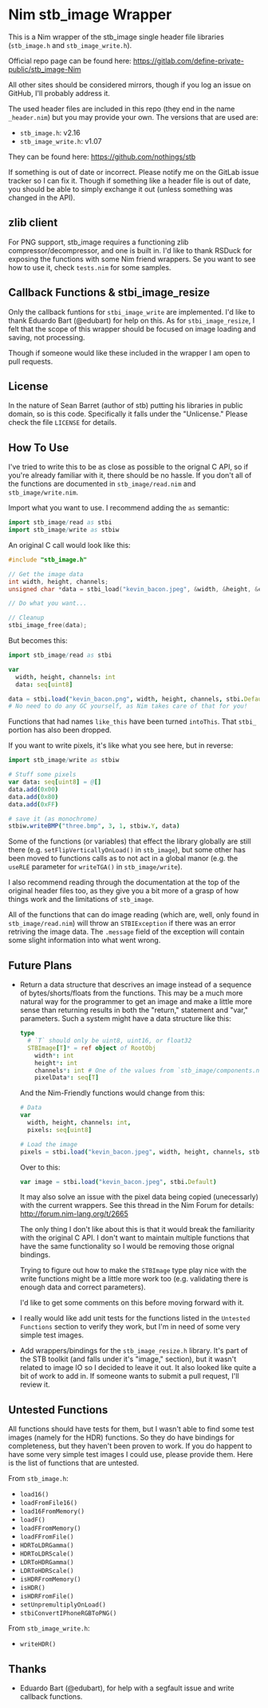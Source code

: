 Nim stb_image Wrapper
=====================

This is a Nim wrapper of the stb_image single header file libraries
(`stb_image.h` and `stb_image_write.h`).

Official repo page can be found here:
https://gitlab.com/define-private-public/stb_image-Nim

All other sites should be considered mirrors, though if you log an issue on
GitHub, I'll probably address it.

The used header files are included in this repo (they end in the name
`_header.nim`) but you may provide your own.
The versions that are used are:

 - `stb_image.h`: v2.16
 - `stb_image_write.h`: v1.07

They can be found here: https://github.com/nothings/stb

If something is out of date or incorrect.  Please notify me on the GitLab issue
tracker so I can fix it.  Though if something like a header file is out of date,
you should be able to simply exchange it out (unless something was changed in
the API).


zlib client
-----------
For PNG support, stb_image requires a functioning zlib compressor/decompressor,
and one is built in.  I'd like to thank RSDuck for exposing the functions with
some Nim friend wrappers.  Se you want to see how to use it, check `tests.nim`
for some samples.


Callback Functions & stbi_image_resize
----------------------------------------------------

Only the callback funtions for `stbi_image_write` are implemented.  I'd like to
thank Eduardo Bart (@edubart) for help on this.  As for `stbi_image_resize`, I
felt that the scope of this wrapper should be focused on image loading and
saving, not processing.

Though if someone would like these included in the wrapper I am open to pull
requests.


License
-------

In the nature of Sean Barret (author of stb) putting his libraries in public
domain, so is this code.  Specifically it falls under the "Unlicense."  Please
check the file `LICENSE` for details.


How To Use
----------

I've tried to write this to be as close as possible to the orignal C API, so if
you're already familiar with it, there should be no hassle.  If you don't all of
the functions are documented in `stb_image/read.nim` and `stb_image/write.nim`.

Import what you want to use.  I recommend adding the `as` semantic:

```nim
import stb_image/read as stbi
import stb_image/write as stbiw
```

An original C call would look like this:

```c
#include "stb_image.h"

// Get the image data
int width, height, channels;
unsigned char *data = stbi_load("kevin_bacon.jpeg", &width, &height, &channels, STBI_default);

// Do what you want...

// Cleanup
stbi_image_free(data);
```

But becomes this:

```nim
import stb_image/read as stbi

var
  width, height, channels: int
  data: seq[uint8]

data = stbi.load("kevin_bacon.png", width, height, channels, stbi.Default)
# No need to do any GC yourself, as Nim takes care of that for you!
```

Functions that had names `like_this` have been turned `intoThis`.  That `stbi_`
portion has also been dropped.

If you want to write pixels, it's like what you see here, but in reverse:

```nim
import stb_image/write as stbiw

# Stuff some pixels
var data: seq[uint8] = @[]
data.add(0x00)
data.add(0x80)
data.add(0xFF)

# save it (as monochrome)
stbiw.writeBMP("three.bmp", 3, 1, stbiw.Y, data)
```

Some of the functions (or variables) that effect the library globally are still
there (e.g. `setFlipVerticallyOnLoad()` in `stb_image`), but some other has been
moved to functions calls as to not act in a global manor (e.g. the `useRLE`
parameter for `writeTGA()` in `stb_image/write`).

I also recommend reading through the documentation at the top of the original
header files too, as they give you a bit more of a grasp of how things work and
the limitations of `stb_image`.

All of the functions that can do image reading (which are, well, only found in
`stb_image/read.nim`) will throw an `STBIException` if there was an error
retriving the image data.  The `.message` field of the exception will contain
some slight information into what went wrong.


Future Plans
------------

 - Return a data structure that descrives an image instead of a sequence of
   bytes/shorts/floats from the functions.  This may be a much more natural way
   for the programmer to get an image and make a little more sense than
   returning results in both the "return," statement and "var," parameters.
   Such a system might have a data structure like this:

   ```nim
   type
     # `T` should only be uint8, uint16, or float32
     STBImage[T]* = ref object of RootObj
       width*: int
       height*: int
       channels*: int # One of the values from `stb_image/components.nim`
       pixelData*: seq[T]
   ```

   And the Nim-Friendly functions would change from this:

   ```nim
   # Data
   var
     width, height, channels: int,
     pixels: seq[uint8]

   # Load the image
   pixels = stbi.load("kevin_bacon.jpeg", width, height, channels, stbi.Default)
   ```

   Over to this:

   ```nim
   var image = stbi.load("kevin_bacon.jpeg", stbi.Default)
   ```

   It may also solve an issue with the pixel data being copied (unecessarly)
   with the current wrappers.  See this thread in the Nim Forum for details:
   http://forum.nim-lang.org/t/2665

   The only thing I don't like about this is that it would break the familiarity
   with the original C API.  I don't want to maintain multiple functions that
   have the same functionality so I would be removing those orignal bindings.

   Trying to figure out how to make the `STBImage` type play nice with the
   write functions might be a little more work too (e.g. validating there is
   enough data and correct parameters).

   I'd like to get some comments on this before moving forward with it.

 - I really would like add unit tests for the functions listed in the `Untested
   Functions` section to verify they work, but I'm in need of some very simple
   test images.

 - Add wrappers/bindings for the `stb_image_resize.h` library.  It's part of the
   STB toolkit (and falls under it's "image," section), but it wasn't related to
   image IO so I decided to leave it out.  It also looked like quite a bit of
   work to add in.  If someone wants to submit a pull request, I'll review it.


Untested Functions
------------------

All functions should have tests for them, but I wasn't able to find some test
images (namely for the HDR) functions.  So they do have bindings for
completeness, but they haven't been proven to work.  If you do happent to have
some very simple test images I could use, please provide them.  Here is the list
of functions that are untested.

From `stb_image.h`:
 - `load16()`
 - `loadFromFile16()`
 - `load16FromMemory()`
 - `loadF()`
 - `loadFFromMemory()`
 - `loadFFromFile()`
 - `HDRToLDRGamma()`
 - `HDRToLDRScale()`
 - `LDRToHDRGamma()`
 - `LDRToHDRScale()`
 - `isHDRFromMemory()`
 - `isHDR()`
 - `isHDRFromFile()`
 - `setUnpremultiplyOnLoad()`
 - `stbiConvertIPhoneRGBToPNG()`


From `stb_image_write.h`:
 - `writeHDR()`


Thanks
------
 - Eduardo Bart (@edubart), for help with a segfault issue and write callback
   functions.

